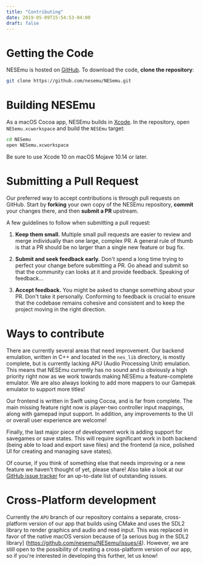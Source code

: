```yaml
---
title: "Contributing"
date: 2019-05-09T15:54:53-04:00
draft: false
---
```

# Getting the Code

NESEmu is hosted on [GitHub](https://github.com/nesemu/nesemu). To download the
code, **clone the repository**:

```bash
git clone https://github.com/nesemu/NESemu.git
```

# Building NESEmu

As a macOS Cocoa app, NESEmu builds in
[Xcode](https://developer.apple.com/xcode/). In the repository, open
`NESemu.xcworkspace` and build the `NESEmu` target:

```bash
cd NESemu
open NESemu.xcworkspace
```

Be sure to use Xcode 10 on macOS Mojave 10.14 or later.

# Submitting a Pull Request

Our preferred way to accept contributions is through pull requests on GitHub.
Start by **forking** your own copy of the NESEmu repository, **commit** your
changes there, and then **submit a PR** upstream.

A few guidelines to follow when submitting a pull request:

1. **Keep them small.** Multiple small pull requests are easier to review and
merge individually than one large, complex PR. A general rule of thumb is that a
PR should be no larger than a single new feature or bug fix.

2. **Submit and seek feedback early.** Don't spend a long time trying to perfect
your change before submitting a PR. Go ahead and submit so that the community
can looks at it and provide feedback. Speaking of feedback...

3. **Accept feedback.** You might be asked to change something about your PR.
Don't take it personally. Conforming to feedback is crucial to ensure that the
codebase remains cohesive and consistent and to keep the project moving in the
right direction.

# Ways to contribute

There are currently several areas that need improvement. Our backend emulation,
written in C++ and located in the `nes_lib` directory, is mostly complete, but
is currently lacking APU (Audio Processing Unit) emulation. This means that
NESEmu currently has no sound and is obviously a high priority right now as we
work towards making NESEmu a feature-complete emulator. We are also always
looking to add more mappers to our Gamepak emulator to support more titles!

Our frontend is written in Swift using Cocoa, and is far from complete. The main
missing feature right now is player-two controller input mappings, along with
gamepad input support. In addition, any improvements to the UI or overall user
experience are welcome!

Finally, the last major piece of development work is adding support for
savegames or save states. This will require significant work in both backend
(being able to load and export save files) and the frontend (a nice, polished UI
for creating and managing save states).

Of course, if you think of something else that needs improving or a new feature
we haven't thought of yet, please share! Also take a look at our [GitHub issue
tracker](https://github.com/nesemu/nesemu/issues) for an up-to-date list of
outstanding issues.

# Cross-Platform development

Currently the `APU` branch of our repository contains a separate, cross-platform
version of our app that builds using CMake and uses the SDL2 library to render
graphics and audio and read input. This was replaced in favor of the native
macOS version because of [a serious bug in the SDL2 library]
(https://github.com/nesemu/NESemu/issues/4). However, we are still open to the
possibility of creating a cross-platform version of our app, so if you're
interested in developing this further, let us know!
